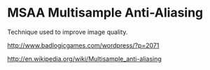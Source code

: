 # MSAA Multisample Anti-Aliasing #

Technique used to improve image quality.

http://www.badlogicgames.com/wordpress/?p=2071

http://en.wikipedia.org/wiki/Multisample_anti-aliasing